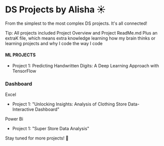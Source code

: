 # DS Projects by Alisha ☀️

From the simplest to the most complex DS projects.
It's all connected!

Tip: All projects included Project Overview and Project ReadMe.md Plus an extraK file, which means extra knowledge learning how my brain thinks or learning projects and why I code the way I code

#### ML PROJECTS
- Project 1: Predicting Handwritten Digits: A Deep Learning Approach with TensorFlow

### Dashboard 
Excel 
- Project 1: "Unlocking Insights: Analysis of Clothing Store Data-Interactive Dashboard"

Power Bi
- Project 1: "Super Store Data Analysis"
  


Stay tuned for more projects! 🚀
